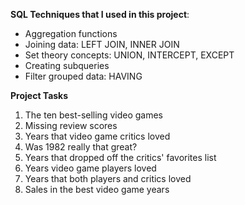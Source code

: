 **SQL Techniques that I used in this project**:
- Aggregation functions
- Joining data: LEFT JOIN, INNER JOIN
- Set theory concepts: UNION, INTERCEPT, EXCEPT
- Creating subqueries
- Filter grouped data: HAVING

**Project Tasks**
1. The ten best-selling video games
2. Missing review scores
3. Years that video game critics loved
4. Was 1982 really that great?
5. Years that dropped off the critics' favorites list
6. Years video game players loved
7. Years that both players and critics loved
8. Sales in the best video game years
